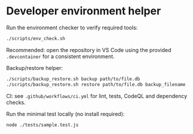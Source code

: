 # Developer environment helper

Run the environment checker to verify required tools:

```bash
./scripts/env_check.sh
```

Recommended: open the repository in VS Code using the provided `.devcontainer` for a consistent environment.

Backup/restore helper:

```bash
./scripts/backup_restore.sh backup path/to/file.db
./scripts/backup_restore.sh restore path/to/file.db backup_filename
```

CI: see `.github/workflows/ci.yml` for lint, tests, CodeQL and dependency checks.

Run the minimal test locally (no install required):

```bash
node ./tests/sample.test.js
```
